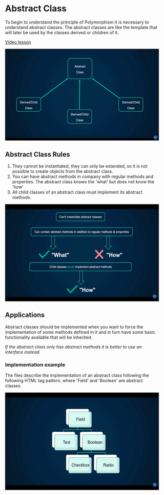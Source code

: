 # Abstract Class

To begin to understand the principle of Polymorphism it is necessary to understand abstract classes. The abstract classes are like the template that will later be used by the classes derived or children of it.

[Video lesson](https://www.youtube.com/watch?v=UnwaW13xJuw&list=PLr3d3QYzkw2xabQRUpcZ_IBk9W50M9pe-&index=44)

![Abstract class](abstract1.png)

## Abstract Class Rules

1. They cannot be instantiated, they can only be extended, so it is not possible to create objects from the abstract class.
2. You can have abstract methods in company with regular methods and properties. The abstract class knows the 'what' but does not know the 'how'
3. All child classes of an abstract class must implement its abstract methods.

![Abstract class](abstract2.png)

## Applications

Abstract classes should be implemented when you want to force the implementation of some methods defined in it and in turn have some basic functionality available that will be inherited.

_If the abstract class only has abstract methods it is better to use an interface instead._

### Implementation example

The files describe the implementation of an abstract class following the following HTML tag pattern, where 'Field' and 'Boolean' are abstract classes.

![Abstract class](abstract3.png)
